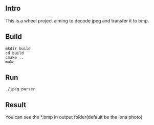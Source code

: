 ## Intro
This is a wheel project aiming to decode jpeg and transfer it to bmp.
## Build
```
mkdir build
cd build
cmake ..
make
```
## Run
```
./jpeg_parser
```
## Result
You can see the *.bmp in output folder(default be the lena photo)
